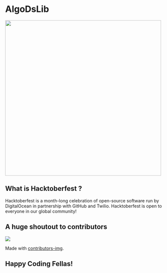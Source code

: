# AlgoDsLib
<img align="center" height="500" src="https://pbs.twimg.com/card_img/1669767598790311936/BWUhnzSx?format=jpg&name=4096x4096"/>

## What is Hacktoberfest ?

Hacktoberfest is a month-long celebration of open-source software run by DigitalOcean in partnership with GitHub and Twilio. Hacktoberfest is open to everyone in our global community!

## A huge shoutout to contributors

<!-- Copy-paste in your Readme.md file -->

<a href = "https://github.com/ashwaniYDV/AlgoDsLib/graphs/contributors">
  <img src = "https://contrib.rocks/image?repo=ashwaniYDV/AlgoDsLib"/>
</a>

Made with [contributors-img](https://contrib.rocks).

## Happy Coding Fellas!
